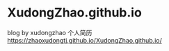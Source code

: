 # XudongZhao.github.io
blog by xudongzhao
个人简历
https://zhaoxudongtj.github.io/XudongZhao.github.io/
